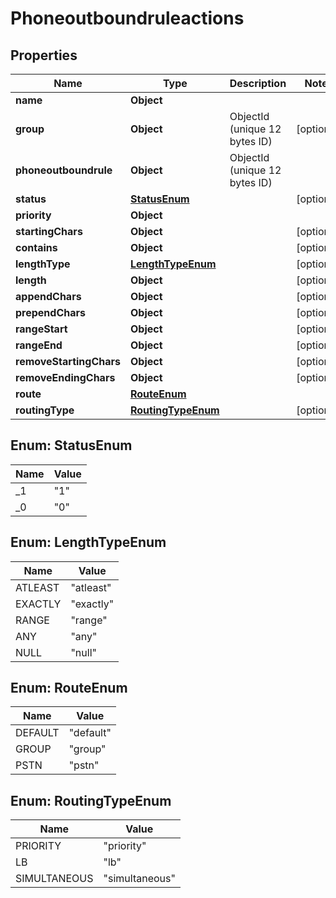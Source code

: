 

# Phoneoutboundruleactions


## Properties

| Name | Type | Description | Notes |
|------------ | ------------- | ------------- | -------------|
|**name** | **Object** |  |  |
|**group** | **Object** | ObjectId (unique 12 bytes ID) |  [optional] |
|**phoneoutboundrule** | **Object** | ObjectId (unique 12 bytes ID) |  |
|**status** | [**StatusEnum**](#StatusEnum) |  |  [optional] |
|**priority** | **Object** |  |  |
|**startingChars** | **Object** |  |  [optional] |
|**contains** | **Object** |  |  [optional] |
|**lengthType** | [**LengthTypeEnum**](#LengthTypeEnum) |  |  [optional] |
|**length** | **Object** |  |  [optional] |
|**appendChars** | **Object** |  |  [optional] |
|**prependChars** | **Object** |  |  [optional] |
|**rangeStart** | **Object** |  |  [optional] |
|**rangeEnd** | **Object** |  |  [optional] |
|**removeStartingChars** | **Object** |  |  [optional] |
|**removeEndingChars** | **Object** |  |  [optional] |
|**route** | [**RouteEnum**](#RouteEnum) |  |  |
|**routingType** | [**RoutingTypeEnum**](#RoutingTypeEnum) |  |  [optional] |



## Enum: StatusEnum

| Name | Value |
|---- | -----|
| _1 | &quot;1&quot; |
| _0 | &quot;0&quot; |



## Enum: LengthTypeEnum

| Name | Value |
|---- | -----|
| ATLEAST | &quot;atleast&quot; |
| EXACTLY | &quot;exactly&quot; |
| RANGE | &quot;range&quot; |
| ANY | &quot;any&quot; |
| NULL | &quot;null&quot; |



## Enum: RouteEnum

| Name | Value |
|---- | -----|
| DEFAULT | &quot;default&quot; |
| GROUP | &quot;group&quot; |
| PSTN | &quot;pstn&quot; |



## Enum: RoutingTypeEnum

| Name | Value |
|---- | -----|
| PRIORITY | &quot;priority&quot; |
| LB | &quot;lb&quot; |
| SIMULTANEOUS | &quot;simultaneous&quot; |



